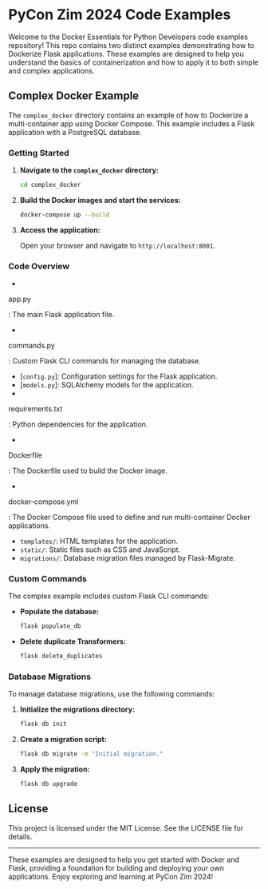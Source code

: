 # PyCon Zim 2024 Code Examples

Welcome to the Docker Essentials for Python Developers code examples repository! This repo contains two distinct examples demonstrating how to Dockerize Flask applications. These examples are designed to help you understand the basics of containerization and how to apply it to both simple and complex applications.

## Complex Docker Example

The `complex_docker` directory contains an example of how to Dockerize a multi-container app using Docker Compose. This example includes a Flask application with a PostgreSQL database.

### Getting Started

1. **Navigate to the `complex_docker` directory:**

   ```sh
   cd complex_docker
   ```

2. **Build the Docker images and start the services:**

   ```sh
   docker-compose up --build
   ```

3. **Access the application:**

   Open your browser and navigate to `http://localhost:8001`.

### Code Overview

-

app.py

: The main Flask application file.

-

commands.py

: Custom Flask CLI commands for managing the database.

- [`config.py`]: Configuration settings for the Flask application.
- [`models.py`]: SQLAlchemy models for the application.
-

requirements.txt

: Python dependencies for the application.

-

Dockerfile

: The Dockerfile used to build the Docker image.

-

docker-compose.yml

: The Docker Compose file used to define and run multi-container Docker applications.

- `templates/`: HTML templates for the application.
- `static/`: Static files such as CSS and JavaScript.
- `migrations/`: Database migration files managed by Flask-Migrate.

### Custom Commands

The complex example includes custom Flask CLI commands:

- **Populate the database:**

  ```sh
  flask populate_db
  ```

- **Delete duplicate Transformers:**

  ```sh
  flask delete_duplicates
  ```

### Database Migrations

To manage database migrations, use the following commands:

1. **Initialize the migrations directory:**

   ```sh
   flask db init
   ```

2. **Create a migration script:**

   ```sh
   flask db migrate -m "Initial migration."
   ```

3. **Apply the migration:**

   ```sh
   flask db upgrade
   ```

## License

This project is licensed under the MIT License. See the LICENSE file for details.

---

These examples are designed to help you get started with Docker and Flask, providing a foundation for building and deploying your own applications. Enjoy exploring and learning at PyCon Zim 2024!
